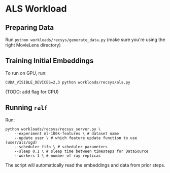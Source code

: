 # ALS Workload 

## Preparing Data 
Run `python workloads/recsys/generate_data.py` (make sure you're using the right MovieLens directory)

## Training Initial Embeddings 
To run on GPU, run: 
```
CUDA_VISIBLE_DEVICES=2,3 python workloads/recsys/als.py
``` 
(TODO: add flag for CPU)

## Running `ralf`
Run:
```
python workloads/recsys/recsys_server.py \
    --experiment ml-100k-features \ # dataset name 
    --update user \ # which feature update function to use (user/als/sgd)
    --scheduler fifo \ # scheduler parameters
    --sleep 0.1 \ # sleep time between timesteps for DataSource
    --workers 1 \ # number of ray replicas
```
The script will automatically read the embeddings and data from prior steps. 
